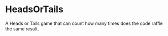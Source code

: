# HeadsOrTails
A Heads or Tails game that can count how many times does the code raffle the same result.
